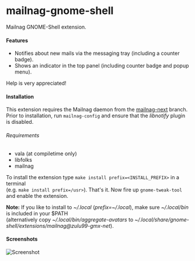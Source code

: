 # mailnag-gnome-shell
Mailnag GNOME-Shell extension.

#### Features
* Notifies about new mails via the messaging tray (including a counter badge).
* Shows an indicator in the top panel (including counter badge and popup menu).

Help is very appreciated!

#### Installation
This extension requires the Mailnag daemon from the [mailnag-next](https://github.com/pulb/mailnag/tree/mailnag-next) branch.  
Prior to installation, run `mailnag-config` and ensure that the *libnotify* plugin is disabled.

###### Requirements
* vala (at compiletime only)
* libfolks
* mailnag

To install the extension type `make install prefix=<INSTALL_PREFIX>` in a terminal  
(e.g. `make install prefix=/usr>`). That's it. Now fire up `gnome-tweak-tool` and enable the extension.  

__Note:__ If you like to install to *~/.local* (*prefix=~/.local*), make sure *~/.local/bin* is included in your $PATH  
(alternatively copy *~/.local/bin/aggregate-avatars* to *~/.local/share/gnome-shell/extensions/mailnag@zulu99-gmx-net*).

#### Screenshots
![Screenshot](https://raw.github.com/pulb/mailnag-gnome-shell/docs/docs/screenshots/mailnag-gnome-shell.png)
